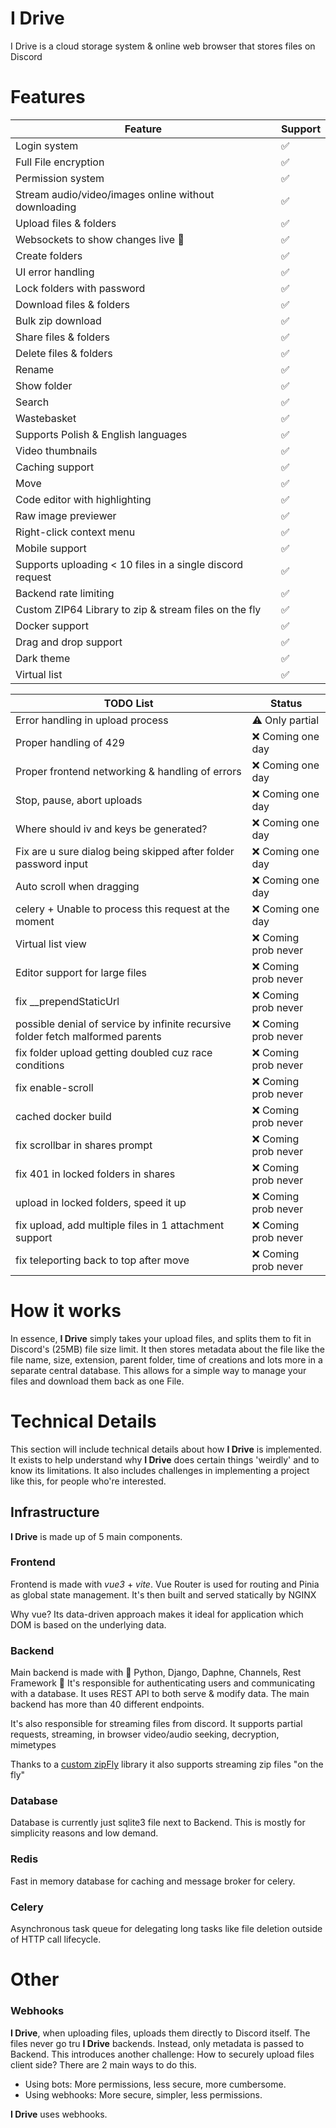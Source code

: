 # I Drive

I Drive is a cloud storage system & online web browser that stores files on Discord


# Features

| Feature                                                   | Support |
|-----------------------------------------------------------|---------|
| Login system                                              | ✅       |
| Full File encryption                                      | ✅       |
| Permission system                                         | ✅       |
| Stream audio/video/images online without downloading      | ✅       |
| Upload files & folders                                    | ✅       |
| Websockets to show changes live   🎥                      | ✅       |
| Create folders                                            | ✅       |
| UI error handling                                         | ✅       |
| Lock folders with password                                | ✅       |
| Download files & folders                                  | ✅       |
| Bulk zip download                                         | ✅       |
| Share files & folders                                     | ✅       |
| Delete files & folders                                    | ✅       |
| Rename                                                    | ✅       |
| Show folder                                               | ✅       |
| Search                                                    | ✅       |
| Wastebasket                                               | ✅       |
| Supports Polish & English languages                       | ✅       |
| Video thumbnails                                          | ✅       |
| Caching support                                           | ✅       |
| Move                                                      | ✅       |
| Code editor with highlighting                             | ✅       |
| Raw image previewer                                       | ✅       |
| Right-click context menu                                  | ✅       |
| Mobile support                                            | ✅       |
| Supports uploading < 10 files in a single discord request | ✅       |
| Backend rate limiting                                     | ✅       |
| Custom ZIP64 Library to zip & stream files on the fly     | ✅       |
| Docker support                                            | ✅       |
| Drag and drop support                                     | ✅       |
| Dark theme                                                | ✅       |
| Virtual list                                              | ✅       |


| TODO List                                                                       | Status               |
|---------------------------------------------------------------------------------|----------------------|
| Error handling in upload process                                                | ⚠️  Only partial     |
| Proper handling of 429                                                          | ❌  Coming one day    |
| Proper frontend networking & handling of errors                                 | ❌  Coming one day    |
| Stop, pause, abort uploads                                                      | ❌  Coming one day    |
| Where should iv and keys be generated?                                          | ❌  Coming one day    |
| Fix are u sure dialog being skipped after folder password input                 | ❌  Coming one day    |
| Auto scroll when dragging                                                       | ❌  Coming one day    |
| celery + Unable to process this request at the moment                           | ❌  Coming one day    |
| Virtual list view                                                               | ❌  Coming prob never |
| Editor support for large files                                                  | ❌  Coming prob never |
| fix __prependStaticUrl                                                          | ❌  Coming prob never |
| possible denial of service by infinite recursive folder fetch malformed parents | ❌  Coming prob never |
| fix folder upload getting doubled cuz race conditions                           | ❌  Coming prob never |
| fix enable-scroll                                                               | ❌  Coming prob never |
| cached docker build                                                             | ❌  Coming prob never |
| fix scrollbar in shares prompt                                                  | ❌  Coming prob never |
| fix 401 in locked folders in shares                                             | ❌  Coming prob never |
| upload in locked folders, speed it up                                           | ❌  Coming prob never |
| fix upload, add multiple files in 1 attachment support                          | ❌  Coming prob never |
| fix teleporting back to top after move                                          | ❌  Coming prob never |



# How it works

In essence, **I Drive** simply takes your upload files, and splits them to fit in Discord's (25MB) file size limit.
It then stores metadata about the file like the file name, size, extension, parent folder, time of creations and lots more 
in a separate central database.
This allows for a simple way to manage your files and download them back as one File.

# Technical Details

This section will include technical details about how **I Drive** is implemented. 
It exists to help understand why **I Drive** does certain things 'weirdly' and to know its limitations.
It also includes challenges in implementing a project like this, for people who're interested.

## Infrastructure

**I Drive** is made up of 5 main components.

### Frontend

Frontend is made with _vue3_ + _vite_. 
Vue Router is used for routing and Pinia as global state management. 
It's then built and served statically by NGINX                 

Why vue? Its data-driven approach makes it ideal for application which DOM is based on the underlying data.

### Backend

Main backend is made with 🐍 Python, Django, Daphne, Channels, Rest Framework 🐍
It's responsible for authenticating users and communicating with a database. 
It uses REST API to both serve & modify data.
The main backend has more than 40 different endpoints.

It's also  responsible for streaming files from discord. 
It supports partial requests, streaming, in browser video/audio seeking, decryption, mimetypes

Thanks to a [custom zipFly](https://github.com/pam-param-pam/ZipFly) library it also supports streaming zip files "on the fly"


### Database
Database is currently just sqlite3 file next to Backend. 
This is mostly for simplicity reasons and low demand.

### Redis
Fast in memory database for caching and message broker for celery.

### Celery
Asynchronous task queue for delegating long tasks like file deletion outside of HTTP call lifecycle.

# Other

### Webhooks

**I Drive**, when uploading files, uploads them directly to Discord itself. The files never go tru **I Drive** backends. 
Instead, only metadata is passed to Backend. 
This introduces another challenge: How to securely upload files client side?
There are 2 main ways to do this.
- Using bots: More permissions, less secure, more cumbersome.
- Using webhooks: More secure, simpler, less permissions.

**I Drive** uses webhooks.

